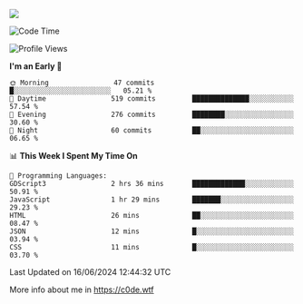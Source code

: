 <a href="https://wakatime.com"><img src="https://wakatime.com/share/@c0dezin/b7f18a7c-ab3a-40b8-8bc7-b1b7bf71f1d6.svg" /></a>

<!--START_SECTION:waka-->
![Code Time](http://img.shields.io/badge/Code%20Time-41%20hrs%208%20mins-blue)

![Profile Views](http://img.shields.io/badge/Profile%20Views-0-blue)

**I'm an Early 🐤** 

```text
🌞 Morning                47 commits          █░░░░░░░░░░░░░░░░░░░░░░░░   05.21 % 
🌆 Daytime                519 commits         ██████████████░░░░░░░░░░░   57.54 % 
🌃 Evening                276 commits         ████████░░░░░░░░░░░░░░░░░   30.60 % 
🌙 Night                  60 commits          ██░░░░░░░░░░░░░░░░░░░░░░░   06.65 % 
```


📊 **This Week I Spent My Time On** 

```text
💬 Programming Languages: 
GDScript3                2 hrs 36 mins       █████████████░░░░░░░░░░░░   50.91 % 
JavaScript               1 hr 29 mins        ███████░░░░░░░░░░░░░░░░░░   29.23 % 
HTML                     26 mins             ██░░░░░░░░░░░░░░░░░░░░░░░   08.47 % 
JSON                     12 mins             █░░░░░░░░░░░░░░░░░░░░░░░░   03.94 % 
CSS                      11 mins             █░░░░░░░░░░░░░░░░░░░░░░░░   03.70 % 
```


 Last Updated on 16/06/2024 12:44:32 UTC
<!--END_SECTION:waka-->

More info about me in https://c0de.wtf
